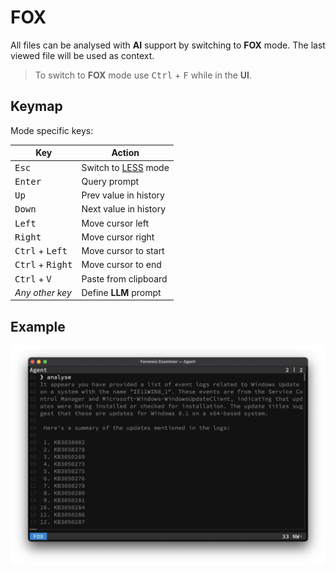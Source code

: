 # FOX
All files can be analysed with **AI** support by switching to **FOX** mode. The last viewed file will be used as context.

> To switch to **FOX** mode use <kbd>Ctrl</kbd> + <kbd>F</kbd> while in the **UI**.

## Keymap
Mode specific keys:

| Key                                | Action                         |
|------------------------------------|--------------------------------|
| <kbd>Esc</kbd>                     | Switch to [LESS](less.md) mode |
| <kbd>Enter</kbd>                   | Query prompt                   |
| <kbd>Up</kbd>                      | Prev value in history          |
| <kbd>Down</kbd>                    | Next value in history          |
| <kbd>Left</kbd>                    | Move cursor left               |
| <kbd>Right</kbd>                   | Move cursor right              |
| <kbd>Ctrl</kbd> + <kbd>Left</kbd>  | Move cursor to start           |
| <kbd>Ctrl</kbd> + <kbd>Right</kbd> | Move cursor to end             |
| <kbd>Ctrl</kbd> + <kbd>V</kbd>     | Paste from clipboard           |
| *Any other key*                    | Define **LLM** prompt          |

## Example
![](../../../../images/ui/modes/fox.png "FOX")
